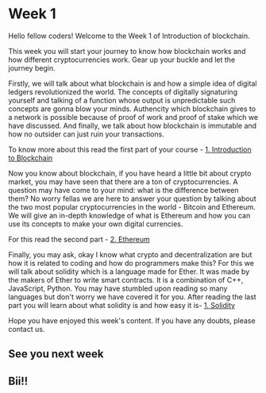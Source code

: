 # Week 1 


Hello fellow coders! Welcome to the Week 1 of Introduction of blockchain.  

This week you will start your journey to know how blockchain works and how different cryptocurrencies work. Gear up your buckle and let the journey begin. 


Firstly, we will talk about what blockchain is and how a simple idea of digital ledgers revolutionized the world. The concepts of digitally signaturing yourself and talking of a function whose output is unpredictable such concepts are gonna blow your minds. Authencity which blockchain gives to a network is possible because of proof of work and proof of stake which we have discussed. And finally, we talk about how blockchain is immutable and how no outsider can just ruin your transactions.  

To know more about this read the first part of your course -
[1. Introduction to Blockchain ](1.%20Introduction%20to%20Blockchain.md)


Now you know about blockchain, if you have heard a little bit about crypto market, you may have seen that there are a ton of cryptocurrencies. A question may have come to your mind: what is the difference between them? No worry fellas we are here to answer your question by talking about the two most popular cryptocurrencies in the world - Bitcoin and Ethereum. We will give an in-depth knowledge of what is Ethereum and how you can use its concepts to make your own digital currencies. 

For this read the second part -
[2. Ethereum ](2.%20Ethereum.md) 


Finally, you may ask, okay I know what crypto and decentralization are but how it is related to coding and how do programmers make this? For this we will talk about solidity which is a language made for Ether. It was made by the makers of Ether to write smart contracts. It is a combination of C++, JavaScript, Python. You may have stumbled upon reading so many languages but don't worry we have covered it for you. After reading the last part you will learn about what solidity is and how easy it is-
[1. Solidity ](3.%20Solidity.md) 
 

Hope you have enjoyed this week's content. If you have any doubts, please contact us.  

## See you next week

## Bii!! 